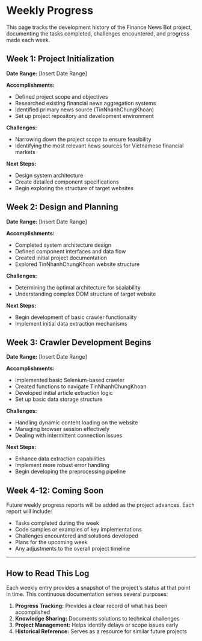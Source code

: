 # Weekly Progress

This page tracks the development history of the Finance News Bot project, documenting the tasks completed, challenges encountered, and progress made each week.

## Week 1: Project Initialization

**Date Range:** [Insert Date Range]

**Accomplishments:**
- Defined project scope and objectives
- Researched existing financial news aggregation systems
- Identified primary news source (TinNhanhChungKhoan)
- Set up project repository and development environment

**Challenges:**
- Narrowing down the project scope to ensure feasibility
- Identifying the most relevant news sources for Vietnamese financial markets

**Next Steps:**
- Design system architecture
- Create detailed component specifications
- Begin exploring the structure of target websites

## Week 2: Design and Planning

**Date Range:** [Insert Date Range]

**Accomplishments:**
- Completed system architecture design
- Defined component interfaces and data flow
- Created initial project documentation
- Explored TinNhanhChungKhoan website structure

**Challenges:**
- Determining the optimal architecture for scalability
- Understanding complex DOM structure of target website

**Next Steps:**
- Begin development of basic crawler functionality
- Implement initial data extraction mechanisms

## Week 3: Crawler Development Begins

**Date Range:** [Insert Date Range]

**Accomplishments:**
- Implemented basic Selenium-based crawler
- Created functions to navigate TinNhanhChungKhoan
- Developed initial article extraction logic
- Set up basic data storage structure

**Challenges:**
- Handling dynamic content loading on the website
- Managing browser session effectively
- Dealing with intermittent connection issues

**Next Steps:**
- Enhance data extraction capabilities
- Implement more robust error handling
- Begin developing the preprocessing pipeline

## Week 4-12: Coming Soon

Future weekly progress reports will be added as the project advances. Each report will include:

- Tasks completed during the week
- Code samples or examples of key implementations
- Challenges encountered and solutions developed
- Plans for the upcoming week
- Any adjustments to the overall project timeline

---

## How to Read This Log

Each weekly entry provides a snapshot of the project's status at that point in time. This continuous documentation serves several purposes:

1. **Progress Tracking:** Provides a clear record of what has been accomplished
2. **Knowledge Sharing:** Documents solutions to technical challenges
3. **Project Management:** Helps identify delays or scope issues early
4. **Historical Reference:** Serves as a resource for similar future projects 